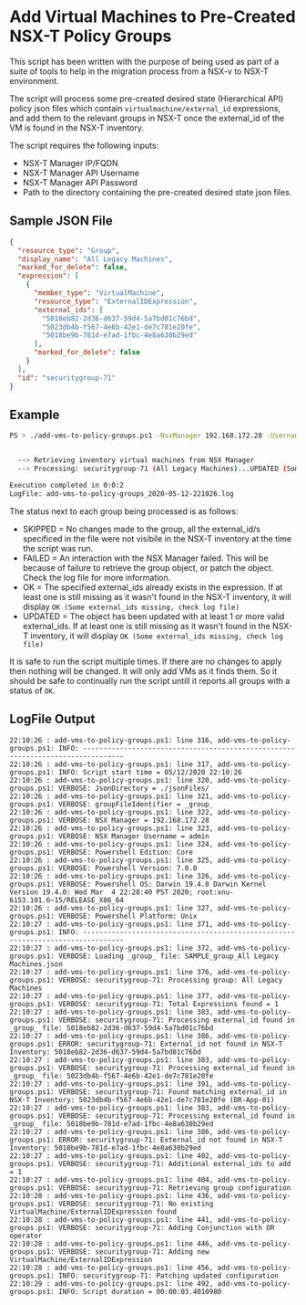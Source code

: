 # Add Virtual Machines to Pre-Created NSX-T Policy Groups

This script has been written with the purpose of being used as part of a suite of tools to help in the migration process from a NSX-v to NSX-T environment.

The script will process some pre-created desired state (Hierarchical API) policy json files which contain `virtualmachine/external_id` expressions, and add them to the relevant groups in NSX-T once the external_id of the VM is found in the NSX-T inventory.

The script requires the following inputs:

- NSX-T Manager IP/FQDN
- NSX-T Manager API Username
- NSX-T Manager API Password
- Path to the directory containing the pre-created desired state json files.

## Sample JSON File

``` json
{
  "resource_type": "Group",
  "display_name": "All Legacy Machines",
  "marked_for_delete": false,
  "expression": [
    {
      "member_type": "VirtualMachine",
      "resource_type": "ExternalIDExpression",
      "external_ids": [
        "5018eb82-2d36-d637-59d4-5a7bd01c76bd",
        "5023db4b-f567-4e6b-42e1-de7c781e20fe",
        "5018be9b-781d-e7ad-1fbc-4e8a630b29ed"
      ],
      "marked_for_delete": false
    }
  ],
  "id": "securitygroup-71"
}
```

## Example

``` bash
PS > ./add-vms-to-policy-groups.ps1 -NsxManager 192.168.172.28 -Username admin -password VMware1!VMware1! -JsonDirectory './jsonFiles/'


  --> Retrieving inventory virtual machines from NSX Manager
  --> Processing: securitygroup-71 (All Legacy Machines)...UPDATED (Some external_ids missing, check log file)

Execution completed in 0:0:2
LogFile: add-vms-to-policy-groups_2020-05-12-221026.log

```

The status next to each group being processed is as follows:

- SKIPPED = No changes made to the group, all the external_id/s specificed in the file were not visibile in the NSX-T inventory at the time the script was run.
- FAILED = An interaction with the NSX Manager failed. This will be because of failure to retrieve the group object, or patch the object. Check the log file for more information.
- OK = The specified external_ids already exists in the expression. If at least one is still missing as it wasn't found in the NSX-T inventory, it will display `OK (Some external_ids missing, check log file)`
- UPDATED = The object has been updated with at least 1 or more valid external_ids. If at least one is still missing as it wasn't found in the NSX-T inventory, it will display `OK (Some external_ids missing, check log file)`

It is safe to run the script multiple times.  If there are no changes to apply then nothing will be changed. It will only add VMs as it finds them. So it should be safe to continually run the script untill it reports all groups with a status of `OK`.

## LogFile Output

``` log
22:10:26 : add-vms-to-policy-groups.ps1: line 316, add-vms-to-policy-groups.ps1: INFO: --------------------------------------------------------------------------------
22:10:26 : add-vms-to-policy-groups.ps1: line 317, add-vms-to-policy-groups.ps1: INFO: Script start time = 05/12/2020 22:10:26
22:10:26 : add-vms-to-policy-groups.ps1: line 320, add-vms-to-policy-groups.ps1: VERBOSE: JsonDirectory = ./jsonFiles/
22:10:26 : add-vms-to-policy-groups.ps1: line 321, add-vms-to-policy-groups.ps1: VERBOSE: groupFileIdentifier = _group_
22:10:26 : add-vms-to-policy-groups.ps1: line 322, add-vms-to-policy-groups.ps1: VERBOSE: NSX Manager = 192.168.172.28
22:10:26 : add-vms-to-policy-groups.ps1: line 323, add-vms-to-policy-groups.ps1: VERBOSE: NSX Manager Username = admin
22:10:26 : add-vms-to-policy-groups.ps1: line 324, add-vms-to-policy-groups.ps1: VERBOSE: Powershell Edition: Core
22:10:26 : add-vms-to-policy-groups.ps1: line 325, add-vms-to-policy-groups.ps1: VERBOSE: Powershell Version: 7.0.0
22:10:26 : add-vms-to-policy-groups.ps1: line 326, add-vms-to-policy-groups.ps1: VERBOSE: Powershell OS: Darwin 19.4.0 Darwin Kernel Version 19.4.0: Wed Mar  4 22:28:40 PST 2020; root:xnu-6153.101.6~15/RELEASE_X86_64
22:10:26 : add-vms-to-policy-groups.ps1: line 327, add-vms-to-policy-groups.ps1: VERBOSE: Powershell Platform: Unix
22:10:27 : add-vms-to-policy-groups.ps1: line 371, add-vms-to-policy-groups.ps1: INFO: --------------------------------------------------------------------------------
22:10:27 : add-vms-to-policy-groups.ps1: line 372, add-vms-to-policy-groups.ps1: VERBOSE: Loading _group_ file: SAMPLE_group_All Legacy Machines.json
22:10:27 : add-vms-to-policy-groups.ps1: line 376, add-vms-to-policy-groups.ps1: VERBOSE: securitygroup-71: Processing group: All Legacy Machines
22:10:27 : add-vms-to-policy-groups.ps1: line 377, add-vms-to-policy-groups.ps1: VERBOSE: securitygroup-71: Total Expressions found = 1
22:10:27 : add-vms-to-policy-groups.ps1: line 383, add-vms-to-policy-groups.ps1: VERBOSE: securitygroup-71: Processing external_id found in _group_ file: 5018eb82-2d36-d637-59d4-5a7bd01c76bd
22:10:27 : add-vms-to-policy-groups.ps1: line 386, add-vms-to-policy-groups.ps1: ERROR: securitygroup-71: External_id not found in NSX-T Inventory: 5018eb82-2d36-d637-59d4-5a7bd01c76bd
22:10:27 : add-vms-to-policy-groups.ps1: line 383, add-vms-to-policy-groups.ps1: VERBOSE: securitygroup-71: Processing external_id found in _group_ file: 5023db4b-f567-4e6b-42e1-de7c781e20fe
22:10:27 : add-vms-to-policy-groups.ps1: line 391, add-vms-to-policy-groups.ps1: VERBOSE: securitygroup-71: Found matching external_id in NSX-T Inventory: 5023db4b-f567-4e6b-42e1-de7c781e20fe (DR-App-01)
22:10:27 : add-vms-to-policy-groups.ps1: line 383, add-vms-to-policy-groups.ps1: VERBOSE: securitygroup-71: Processing external_id found in _group_ file: 5018be9b-781d-e7ad-1fbc-4e8a630b29ed
22:10:27 : add-vms-to-policy-groups.ps1: line 386, add-vms-to-policy-groups.ps1: ERROR: securitygroup-71: External_id not found in NSX-T Inventory: 5018be9b-781d-e7ad-1fbc-4e8a630b29ed
22:10:27 : add-vms-to-policy-groups.ps1: line 402, add-vms-to-policy-groups.ps1: VERBOSE: securitygroup-71: Additional external_ids to add = 1
22:10:27 : add-vms-to-policy-groups.ps1: line 404, add-vms-to-policy-groups.ps1: VERBOSE: securitygroup-71: Retrieving group configuration
22:10:28 : add-vms-to-policy-groups.ps1: line 436, add-vms-to-policy-groups.ps1: VERBOSE: securitygroup-71: No existing VirtualMachine/ExternalIDExpression found
22:10:28 : add-vms-to-policy-groups.ps1: line 441, add-vms-to-policy-groups.ps1: VERBOSE: securitygroup-71: Adding Conjunction with OR operator
22:10:28 : add-vms-to-policy-groups.ps1: line 446, add-vms-to-policy-groups.ps1: VERBOSE: securitygroup-71: Adding new VirtualMachine/ExternalIDExpression
22:10:28 : add-vms-to-policy-groups.ps1: line 456, add-vms-to-policy-groups.ps1: INFO: securitygroup-71: Patching updated configuration
22:10:29 : add-vms-to-policy-groups.ps1: line 492, add-vms-to-policy-groups.ps1: INFO: Script duration = 00:00:03.4010980
```
